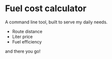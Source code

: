 # Fuel cost calculator
A command line tool, built to serve my daily needs.

- Route distance
- Liter price
- Fuel efficiency

and there you go!